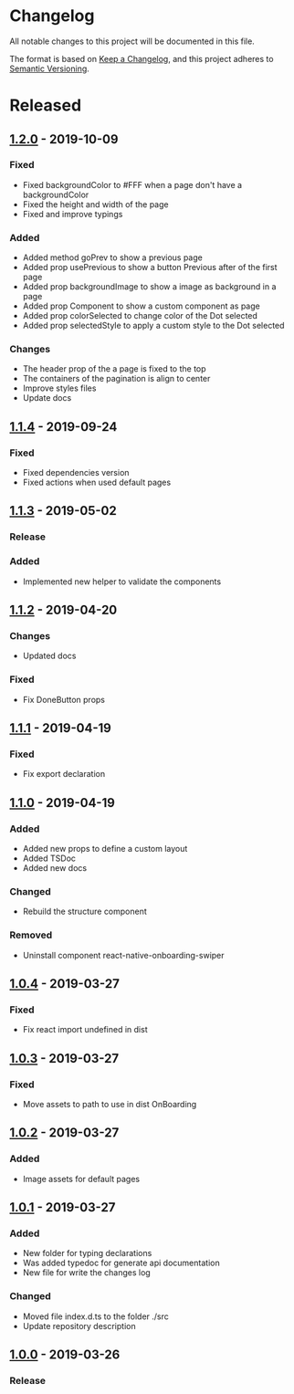 # Changelog

All notable changes to this project will be documented in this file.

The format is based on [Keep a Changelog](https://keepachangelog.com/en/1.0.0/),
and this project adheres to [Semantic Versioning](https://semver.org/spec/v2.0.0.html).

# Released

## [1.2.0] - 2019-10-09

### Fixed

- Fixed backgroundColor to #FFF when a page don't have a backgroundColor
- Fixed the height and width of the page
- Fixed and improve typings

### Added

- Added method goPrev to show a previous page
- Added prop usePrevious to show a button Previous after of the first page
- Added prop backgroundImage to show a image as background in a page
- Added prop Component to show a custom component as page
- Added prop colorSelected to change color of the Dot selected
- Added prop selectedStyle to apply a custom style to the Dot selected

### Changes

- The header prop of the a page is fixed to the top
- The containers of the pagination is align to center
- Improve styles files
- Update docs

## [1.1.4] - 2019-09-24

### Fixed

- Fixed dependencies version
- Fixed actions when used default pages

## [1.1.3] - 2019-05-02

### Release

### Added

- Implemented new helper to validate the components

## [1.1.2] - 2019-04-20

### Changes

- Updated docs

### Fixed

- Fix DoneButton props

## [1.1.1] - 2019-04-19

### Fixed

- Fix export declaration

## [1.1.0] - 2019-04-19

### Added

- Added new props to define a custom layout
- Added TSDoc
- Added new docs

### Changed

- Rebuild the structure component

### Removed

- Uninstall component react-native-onboarding-swiper

## [1.0.4] - 2019-03-27

### Fixed

- Fix react import undefined in dist

## [1.0.3] - 2019-03-27

### Fixed

- Move assets to path to use in dist OnBoarding

## [1.0.2] - 2019-03-27

### Added

- Image assets for default pages

## [1.0.1] - 2019-03-27

### Added

- New folder for typing declarations
- Was added typedoc for generate api documentation
- New file for write the changes log

### Changed

- Moved file index.d.ts to the folder ./src
- Update repository description

## [1.0.0] - 2019-03-26

### Release


[1.2.0]: https://bitbucket.org/ticmakers/rn-onboarding/src/v1.2.0/
[1.1.4]: https://bitbucket.org/ticmakers/rn-onboarding/src/v1.1.4/
[1.1.3]: https://bitbucket.org/ticmakers/rn-onboarding/src/v1.1.3/
[1.1.2]: https://bitbucket.org/ticmakers/rn-onboarding/src/v1.1.2/
[1.1.1]: https://bitbucket.org/ticmakers/rn-onboarding/src/v1.1.1/
[1.1.0]: https://bitbucket.org/ticmakers/rn-onboarding/src/v1.1.0/
[1.0.4]: https://bitbucket.org/ticmakers/rn-onboarding/src/v1.0.4/
[1.0.3]: https://bitbucket.org/ticmakers/rn-onboarding/src/v1.0.3/
[1.0.2]: https://bitbucket.org/ticmakers/rn-onboarding/src/v1.0.2/
[1.0.1]: https://bitbucket.org/ticmakers/rn-onboarding/src/v1.0.1/
[1.0.0]: #
